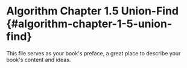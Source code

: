 # Algorithm Chapter 1.5 Union-Find {#algorithm-chapter-1-5-union-find}

This file serves as your book&#039;s preface, a great place to describe your book&#039;s content and ideas.